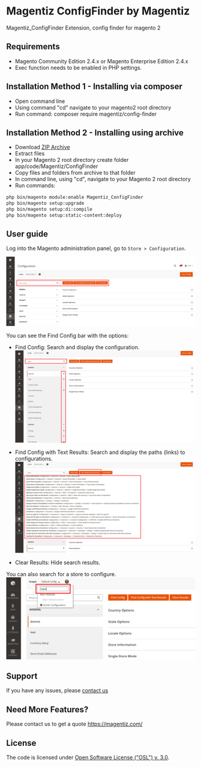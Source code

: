 # Magentiz ConfigFinder by Magentiz

Magentiz_ConfigFinder Extension, config finder for magento 2

## Requirements
  * Magento Community Edition 2.4.x or Magento Enterprise Edition 2.4.x
  * Exec function needs to be enabled in PHP settings.

## Installation Method 1 - Installing via composer
  * Open command line
  * Using command "cd" navigate to your magento2 root directory
  * Run command: composer require magentiz/config-finder

## Installation Method 2 - Installing using archive
  * Download [ZIP Archive](https://github.com/magentiz/magento-2-config-finder/releases)
  * Extract files
  * In your Magento 2 root directory create folder app/code/Magentiz/ConfigFinder
  * Copy files and folders from archive to that folder
  * In command line, using "cd", navigate to your Magento 2 root directory
  * Run commands:
```
php bin/magento module:enable Magentiz_ConfigFinder
php bin/magento setup:upgrade
php bin/magento setup:di:compile
php bin/magento setup:static-content:deploy
```

## User guide
Log into the Magento administration panel, go to ```Store > Configuration```.

![General](docs/general.png)

You can see the Find Config bar with the options:
- Find Config: Search and display the configuration.
![General](docs/find.png)

- Find Config with Text Results: Search and display the paths (links) to configurations.
![General](docs/find-text.png)

- Clear Results: Hide search results.

You can also search for a store to configure.
![General](docs/find-store.png)

## Support
If you have any issues, please [contact us](mailto:info@magentiz.com)

## Need More Features?
Please contact us to get a quote
https://magentiz.com/

## License
The code is licensed under [Open Software License ("OSL") v. 3.0](http://opensource.org/licenses/osl-3.0.php).
